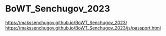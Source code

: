 # BoWT_Senchugov_2023
https://makssenchugov.github.io/BoWT_Senchugov_2023/
https://makssenchugov.github.io/BoWT_Senchugov_2023/js/passport.html
